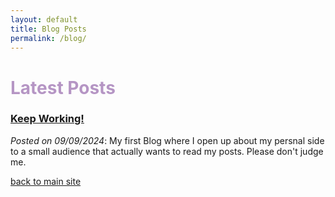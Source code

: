 ```yaml
---
layout: default
title: Blog Posts
permalink: /blog/
---
```


<h1 style="color:#b595c4;">Latest Posts</h1>


### [Keep Working!](/blog/KeepWorking)
*Posted on 09/09/2024*: 
My first Blog where I open up about my persnal side to a small audience that actually wants to read my posts. Please don't judge me.




[back to main site](/)